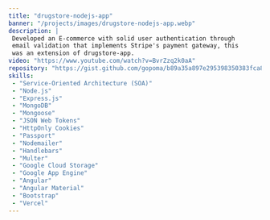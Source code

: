 ```yaml
---
title: "drugstore-nodejs-app"
banner: "/projects/images/drugstore-nodejs-app.webp"
description: |
 Developed an E-commerce with solid user authentication through
 email validation that implements Stripe's payment gateway, this
 was an extension of drugstore-app.
video: "https://www.youtube.com/watch?v=BvrZzq2k0aA"
repository: "https://gist.github.com/gopoma/b89a35a897e295398350383fca8f8e25"
skills:
 - "Service-Oriented Architecture (SOA)"
 - "Node.js"
 - "Express.js"
 - "MongoDB"
 - "Mongoose"
 - "JSON Web Tokens"
 - "HttpOnly Cookies"
 - "Passport"
 - "Nodemailer"
 - "Handlebars"
 - "Multer"
 - "Google Cloud Storage"
 - "Google App Engine"
 - "Angular"
 - "Angular Material"
 - "Bootstrap"
 - "Vercel"
---
```

